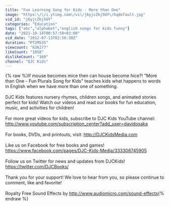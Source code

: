 ```yaml
---
title: "Fun Learning Song for Kids - More than One"
image: "https:\/\/i.ytimg.com\/vi\/j6yjcZkj5UY\/hqdefault.jpg"
vid_id: "j6yjcZkj5UY"
categories: "Education"
tags: ["abc","alphabet","english songs for kids funny"]
date: "2021-10-14T00:57:50+03:00"
vid_date: "2012-07-13T02:56:30Z"
duration: "PT2M53S"
viewcount: "636277"
likeCount: "1058"
dislikeCount: "160"
channel: "DJC Kids"
---
```

{% raw %}If mouse becomes mice then can house become hice?! &quot;More than One - Fun Plurals Song for Kids&quot; teaches kids what happens to words in English when we have more than one of something.<br /><br />DJC Kids features nursery rhymes, children songs, and animated stories perfect for kids! Watch our videos and read our books for fun education, music, and activities for children!<br /><br />For more great videos for kids, subscribe to DJC Kids YouTube channel: <a rel="nofollow" target="blank" href="http://www.youtube.com/subscription_center?add_user=davidosaka">http://www.youtube.com/subscription_center?add_user=davidosaka</a><br /><br />For books, DVDs, and printouts, visit: <a rel="nofollow" target="blank" href="http://DJCKidsMedia.com">http://DJCKidsMedia.com</a><br /><br />Like us on Facebook for free books and games! <a rel="nofollow" target="blank" href="https://www.facebook.com/pages/DJC-Kids-Media/333308745905">https://www.facebook.com/pages/DJC-Kids-Media/333308745905</a><br /><br />Follow us on Twitter for news and updates from DJCKids! <a rel="nofollow" target="blank" href="https://twitter.com/DJCBooks/">https://twitter.com/DJCBooks/</a><br /><br />Thank you for your support! We love to hear from you, so please continue to comment, like and favorite!<br /><br />Royalty Free Sound Effects by <a rel="nofollow" target="blank" href="http://www.audiomicro.com/sound-effects">http://www.audiomicro.com/sound-effects</a>{% endraw %}
